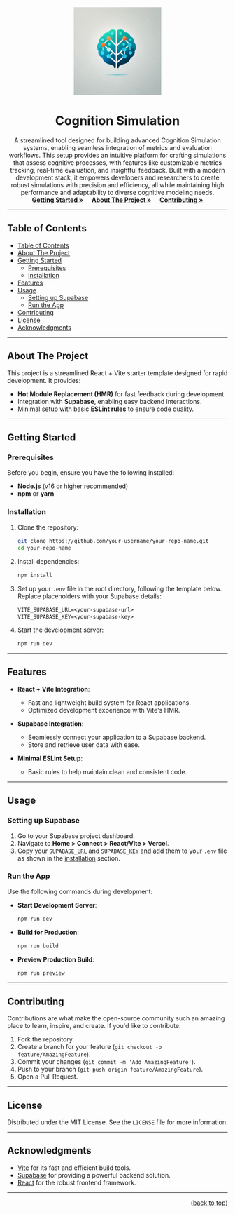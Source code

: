 <div align="center">
  <img src="logo.webp" alt="Logo" width="200">
  <h1 align="center">Cognition Simulation
</h1>
  <p align="center">
   A streamlined tool designed for building advanced Cognition Simulation systems, enabling seamless integration of metrics and evaluation workflows. This setup provides an intuitive platform for crafting simulations that assess cognitive processes, with features like customizable metrics tracking, real-time evaluation, and insightful feedback. Built with a modern development stack, it empowers developers and researchers to create robust simulations with precision and efficiency, all while maintaining high performance and adaptability to diverse cognitive modeling needs.
    <br />
    <a href="#getting-started"><strong>Getting Started »</strong></a>
    &nbsp;&nbsp;&nbsp;
    <a href="#about-the-project"><strong>About The Project »</strong></a>
    &nbsp;&nbsp;&nbsp;
    <a href="#contributing"><strong>Contributing »</strong></a>
    <br />
  </p>
</div>

---

## Table of Contents

- [Table of Contents](#table-of-contents)
- [About The Project](#about-the-project)
- [Getting Started](#getting-started)
  - [Prerequisites](#prerequisites)
  - [Installation](#installation)
- [Features](#features)
- [Usage](#usage)
  - [Setting up Supabase](#setting-up-supabase)
  - [Run the App](#run-the-app)
- [Contributing](#contributing)
- [License](#license)
- [Acknowledgments](#acknowledgments)

---

## About The Project

This project is a streamlined React + Vite starter template designed for rapid development. It provides:

- **Hot Module Replacement (HMR)** for fast feedback during development.
- Integration with **Supabase**, enabling easy backend interactions.
- Minimal setup with basic **ESLint rules** to ensure code quality.

---

## Getting Started

### Prerequisites

Before you begin, ensure you have the following installed:

- **Node.js** (v16 or higher recommended)
- **npm** or **yarn**

### Installation

1. Clone the repository:

   ```bash
   git clone https://github.com/your-username/your-repo-name.git
   cd your-repo-name
   ```

2. Install dependencies:

   ```bash
   npm install
   ```

3. Set up your `.env` file in the root directory, following the template below. Replace placeholders with your Supabase details:

   ```plaintext
   VITE_SUPABASE_URL=<your-supabase-url>
   VITE_SUPABASE_KEY=<your-supabase-key>
   ```

4. Start the development server:

   ```bash
   npm run dev
   ```

---

## Features

- **React + Vite Integration**:
  - Fast and lightweight build system for React applications.
  - Optimized development experience with Vite's HMR.

- **Supabase Integration**:
  - Seamlessly connect your application to a Supabase backend.
  - Store and retrieve user data with ease.

- **Minimal ESLint Setup**:
  - Basic rules to help maintain clean and consistent code.

---

## Usage

### Setting up Supabase

1. Go to your Supabase project dashboard.
2. Navigate to **Home > Connect > React/Vite > Vercel**.
3. Copy your `SUPABASE_URL` and `SUPABASE_KEY` and add them to your `.env` file as shown in the [installation](#installation) section.

### Run the App

Use the following commands during development:

- **Start Development Server**:

  ```bash
  npm run dev
  ```

- **Build for Production**:

  ```bash
  npm run build
  ```

- **Preview Production Build**:

  ```bash
  npm run preview
  ```

---

## Contributing

Contributions are what make the open-source community such an amazing place to learn, inspire, and create. If you'd like to contribute:

1. Fork the repository.
2. Create a branch for your feature (`git checkout -b feature/AmazingFeature`).
3. Commit your changes (`git commit -m 'Add AmazingFeature'`).
4. Push to your branch (`git push origin feature/AmazingFeature`).
5. Open a Pull Request.

---

## License

Distributed under the MIT License. See the `LICENSE` file for more information.

---

## Acknowledgments

- [Vite](https://vitejs.dev/) for its fast and efficient build tools.
- [Supabase](https://supabase.io/) for providing a powerful backend solution.
- [React](https://reactjs.org/) for the robust frontend framework.

---

<p align="right">(<a href="#react--vite-starter-template">back to top</a>)</p>



